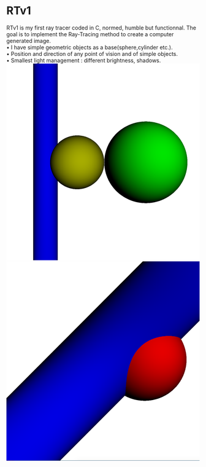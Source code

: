# RTv1
RTv1 is my first ray tracer coded in C, normed, humble but functionnal.
The goal is to implement the Ray-Tracing method to create a computer generated image.<br/>
• I have simple geometric objects as a base(sphere,cylinder etc.).<br/>
• Position and direction of any point of vision and of simple objects.<br/>
• Smallest light management : different brightness, shadows.<br/>
![](https://github.com/elopukh/RTv1/blob/master/pics/Screen%20Shot%202019-01-19%20at%203.03.48%20PM.png)
![](https://github.com/elopukh/RTv1/blob/master/pics/Screen%20Shot%202019-01-19%20at%203.07.39%20PM.png)

